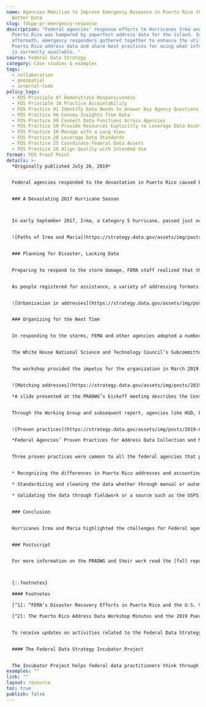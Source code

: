 ```yaml
---
name: Agencies Mobilize to Improve Emergency Response in Puerto Rico through
  Better Data
slug: fdspp-pr-emergency-response
description: "Federal agencies' response efforts to Hurricanes Irma and Maria in
  Puerto Rico was hampered by imperfect address data for the island. In the
  aftermath, emergency responders gathered together to enhance the utility of
  Puerto Rico address data and share best practices for using what information
  is currently available. "
source: Federal Data Strategy
category: Case studies & examples
tags:
  - collaboration
  - geospatial
  - internal-todo
policy_tags:
  - FDS Principle 07 Demonstrate Responsiveness
  - FDS Principle 10 Practice Accountability
  - FDS Practice 01 Identify Data Needs to Answer Key Agency Questions
  - FDS Practice 06 Convey Insights from Data
  - FDS Practice 09 Connect Data Functions Across Agencies
  - FDS Practice 10 Provide Resources Explicitly to Leverage Data Assets
  - FDS Practice 18 Manage with a Long View
  - FDS Practice 20 Leverage Data Standards
  - FDS Practice 25 Coordinate Federal Data Assets
  - FDS Practice 28 Align Quality with Intended Use
format: FDS Proof Point
details: >-
  *Originally published July 26, 2019*


  Federal agencies responded to the devastation in Puerto Rico caused by Hurricane Irma and Hurricane Maria with a blitz of personnel, food aid, logistics support, and other resources. Their efforts were hampered, however, by imperfect address data for the island. Whether fulfilling the mission to distribute aid after a disaster, enumerate and tabulate the population, or deliver mail on-time, many government entities have a stake in managing Puerto Rico address data in order to meet their respective mission objectives. In the case of hurricanes Irma and Maria, emergency responders did their best to persevere despite this challenge and, in the aftermath, have gathered together to enhance the utility of Puerto Rico address data and share best practices for using what information is currently available. Their efforts serve as a model for other agencies confronting data challenges that inhibit their missions.


  ### A Devastating 2017 Hurricane Season



  In early September 2017, Irma, a Category 5 hurricane, passed just north of Puerto Rico and the U.S. Virgin Islands, causing damage from wind and rain. Less than two weeks later, Hurricane Maria passed directly over the main island of Puerto Rico, severely impacting all of Puerto Rico. The storm caused a complete shut-down of the power grid, interruption of water supplies, and damage to structures. The resulting flooding and landslides also caused extensive damage to the transportation network, washing out bridges and closing roads all over the island. By the time the major storm and continuing rainfall were over, Puerto Rico had experienced over 42,000 landslides.  Repairs are estimated to cost $132 billion.[^1]  Almost 470,000 applications for individual assistance were approved by the Federal Emergency Management Agency (FEMA) following these hurricanes.


  ![Paths of Irma and Maria](https://strategy.data.gov/assets/img/posts/2019-07-28-image001.png "Paths of Irma and Maria")


  ### Planning for Disaster, Lacking Data


  Preparing to respond to the storm damage, FEMA staff realized that the absence of island-wide authoritative address data would require modifying standard geospatial practices and procedures to carry out response and recovery efforts. The large number of un-geocoded addresses (i.e., addresses with no associated latitude and longitude coordinates) and lack of a standard addressing system for parts of Puerto Rico meant that it was often impossible, even through use of aerial photography assessments, to link households filing for assistance to a mailing or location address on the ground, particularly in areas that were inaccessible due to storm damage. These assessments were critical for official determination of households’ assistance eligibility. Local guides accompanied damage inspectors to homes, but with a compromised road network from washouts and landslides, travel to some locations was challenging.


  As people registered for assistance, a variety of addressing formats were used within the municipalities, and few were tied to a national address content standard. In some cases, there were complications from the repeated use of street names within an individual municipality. In San Juan, for example, one might find multiple instances of 123 Smith Street, only distinguished by the *urbanización* they are located in. *Urbanización* is an identifiable community/housing/neighborhood development in Puerto Rico. But *urbanización* names were often unavailable, and many applications referenced Post Office (P.O.) boxes, mail stops, and kilometer markers instead of a street address or geographic location. All of these circumstances delayed needed services to survivors in distress.


  ![Urbanizacion in addresses](https://strategy.data.gov/assets/img/posts/2019-07-28-image002.png "Urbanizacion in addresses")


  ### Organizing for the Next Time


  In responding to the storms, FEMA and other agencies adopted a number of strategies to get help where they needed it to be in spite of the limited quality address and location data. While local and national agencies work on assembling and standardizing better address data, a process likely to take several years, agency personnel have convened a number of times to share approaches to getting the most out of existing Puerto Rico data assets. 


  The White House National Science and Technology Council’s Subcommittee on Disaster Reduction (SDR) hosted the Puerto Rico Address Data Workshop in October 2018, with 39 participants from 12 federal agencies. The workshop featured nine presentations by federal agencies on their data management methodologies and processes for Puerto Rico address data. The U.S. Census Bureau, U.S. Department of Agriculture (USDA), FEMA, Department of Housing and Urban Development (HUD), and the National Aeronautics and Space Administration (NASA) presented insights and lessons learned. Discussions focused on the challenges, successes, and proposed solutions for utilizing and managing Puerto Rico address data. Specific actions from this workshop identified the need to organize a dedicated working group for Puerto Rico address data.[^2]  


  The workshop provided the impetus for the organization in March 2019 of a formal working group, the Puerto Rico Address Data Working Group (PRADWG), led by the Census Bureau under the auspices of the Federal Geographic Data Committee’s Address Subcommittee. The PRADWG was charged with inventorying and documenting proven practices for managing Puerto Rico address data. The group met regularly over the course of 120 days to discuss and compare data assets, maintenance processes, address data use cases, and proven practices. The PRADWG report, Proven Practices for Puerto Rico Address Data Management, is a result of these efforts.


  ![Matching addresses](https://strategy.data.gov/assets/img/posts/2019-07-28-image003.png "Matching addresses")\

  *A slide presented at the PRADWG’s kickoff meeting describes the Census Bureau’s approach to matching Puerto Rico addresses with known Census addresses.*


  Through the Working Group and subsequent report, agencies like HUD, FEMA, the Census Bureau, U.S. Army Corps of Engineers (USACE), USDA and the U.S. Postal Service (USPS) shared agency solutions and potential opportunities for collaboration within the federal government to manage Puerto Rico address data challenges with existing systems and applications. FEMA, as noted earlier, makes use of local guides and phone calls to homeowners to help find physical locations when data alone does not get them to the right place. Through a series of cleaning and matching strategies, as well as validation against other agencies’ data, the Census Bureau successfully derives useable address locations from its existing Master Address File (MAF), or adds new addresses to the MAF. The USPS regularly updates its Address Management System by feeding in knowledge from mail carriers and its Address Change Service. HUD employs local subject matter experts from a Puerto Rico-based firm to help clean and validate its Puerto Rico address data.


  ![Proven practices](https://strategy.data.gov/assets/img/posts/2019-07-28-image004.png "Proven practices")\

  *Federal Agencies’ Proven Practices for Address Data Collection and Management.*


  Three proven practices were common to all the federal agencies that participated:


  * Recognizing the differences in Puerto Rico addresses and accounting for them in data models used by federal agencies (e.g., adding urbanización name field);

  * Standardizing and cleaning the data whether through manual or automated methods;

  * Validating the data through fieldwork or a source such as the USPS.


  ### Conclusion


  Hurricanes Irma and Maria highlighted the challenges for Federal agencies that rely on residential addresses to supply services in Puerto Rico. Relief efforts during the 2017 hurricane season were hampered by the absence of an island-wide system of addressing and the lack of physical addresses for approximately one third of the island. While it may take several years for Puerto Rico and partner agencies to develop a reliable island-wide address database, there are many tools and approaches that agency officials can take to clean and make use of existing data. The PRADWG and related efforts demonstrate how agencies facing similar data challenges can collaborate to discover and propagate best practices, in turn improving the wider government’s response to disasters and other data-dependent efforts.


  ### Postscript


  For more information on the PRADWG and their work read the [full report](https://communities.geoplatform.gov/ngda-address/puerto-rico-address-data-working-group/) or contact Lynda Liptrap at [Lynda.A.Liptrap@census.gov](mailto:Lynda.A.Liptrap@census.gov).



  {:.footnotes}

  #### Footnotes

  [^1]: “FEMA’s Disaster Recovery Efforts in Puerto Rico and the U.S. Virgin Islands.” GAO-19-662T: Published: Jul 11, 2019. Publicly Released: Jul 11, 2019.  

  [^2]: The Puerto Rico Address Data Workshop Minutes and the 2019 Puerto Rico Address Data Inventory are available on the [Puerto Rico Address Data Working Group Community Page](https://communities.geoplatform.gov/ngda-address/puerto-rico-address-data-working-group/) on the GeoPlatform.


  To receive updates on activities related to the Federal Data Strategy, please [sign up for the newsletter](https://public.govdelivery.com/accounts/USGSA/subscribers/new?topic_id=USGSA_756).


  #### The Federal Data Strategy Incubator Project


  The Incubator Project helps federal data practitioners think through how to improve government services, enabling the public to get the most out of federal data. This Proof Point and others will highlight the many successes and challenges data innovators face every day, revealing valuable lessons learned to share with data practitioners throughout government.
examples: ""
link: ""
layout: resource
toc: true
publish: false
---
```

